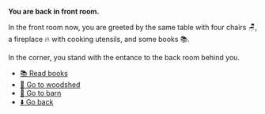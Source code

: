 **You are back in front room.**

In the front room now, you are greeted by the same table with four chairs 🪑, a fireplace 🔥 with cooking utensils, and some books 📚.

In the corner, you stand with the entance to the back room behind you.

- [📚 Read books](8-2ABDA.md)
- [🚪 Go to woodshed](8-2AE.md)
- [🚪 Go to barn](8-2AE.md)
- [⬇️ Go back](8-2AE.md)

